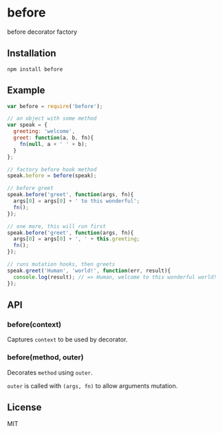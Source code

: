 
# before

before decorator factory

## Installation

`npm install before`

## Example

```js
var before = require('before');

// an object with some method
var speak = {
  greeting: 'welcome',
  greet: function(a, b, fn){
    fn(null, a + ' ' + b);
  }
};

// factory before hook method
speak.before = before(speak);

// before greet
speak.before('greet', function(args, fn){
  args[0] = args[0] + ' to this wonderful';
  fn();
});

// one more, this will run first
speak.before('greet', function(args, fn){
  args[0] = args[0] + ', ' + this.greeting;
  fn();
});

// runs mutation hooks, then greets
speak.greet('Human', 'world!', function(err, result){
  console.log(result); // => Human, welcome to this wonderful world!
});
```

## API

### before(context)

Captures `context` to be used by decorator.

### before(method, outer)

Decorates `method` using `outer`.

`outer` is called with `(args, fn)` to allow
arguments mutation.

## License

MIT
